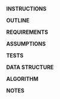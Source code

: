 **INSTRUCTIONS**

**OUTLINE**

**REQUIREMENTS**

**ASSUMPTIONS**

**TESTS**

**DATA STRUCTURE**

**ALGORITHM**

**NOTES**